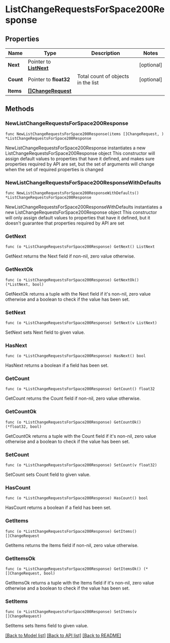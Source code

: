 # ListChangeRequestsForSpace200Response

## Properties

Name | Type | Description | Notes
------------ | ------------- | ------------- | -------------
**Next** | Pointer to [**ListNext**](ListNext.md) |  | [optional] 
**Count** | Pointer to **float32** | Total count of objects in the list | [optional] 
**Items** | [**[]ChangeRequest**](ChangeRequest.md) |  | 

## Methods

### NewListChangeRequestsForSpace200Response

`func NewListChangeRequestsForSpace200Response(items []ChangeRequest, ) *ListChangeRequestsForSpace200Response`

NewListChangeRequestsForSpace200Response instantiates a new ListChangeRequestsForSpace200Response object
This constructor will assign default values to properties that have it defined,
and makes sure properties required by API are set, but the set of arguments
will change when the set of required properties is changed

### NewListChangeRequestsForSpace200ResponseWithDefaults

`func NewListChangeRequestsForSpace200ResponseWithDefaults() *ListChangeRequestsForSpace200Response`

NewListChangeRequestsForSpace200ResponseWithDefaults instantiates a new ListChangeRequestsForSpace200Response object
This constructor will only assign default values to properties that have it defined,
but it doesn't guarantee that properties required by API are set

### GetNext

`func (o *ListChangeRequestsForSpace200Response) GetNext() ListNext`

GetNext returns the Next field if non-nil, zero value otherwise.

### GetNextOk

`func (o *ListChangeRequestsForSpace200Response) GetNextOk() (*ListNext, bool)`

GetNextOk returns a tuple with the Next field if it's non-nil, zero value otherwise
and a boolean to check if the value has been set.

### SetNext

`func (o *ListChangeRequestsForSpace200Response) SetNext(v ListNext)`

SetNext sets Next field to given value.

### HasNext

`func (o *ListChangeRequestsForSpace200Response) HasNext() bool`

HasNext returns a boolean if a field has been set.

### GetCount

`func (o *ListChangeRequestsForSpace200Response) GetCount() float32`

GetCount returns the Count field if non-nil, zero value otherwise.

### GetCountOk

`func (o *ListChangeRequestsForSpace200Response) GetCountOk() (*float32, bool)`

GetCountOk returns a tuple with the Count field if it's non-nil, zero value otherwise
and a boolean to check if the value has been set.

### SetCount

`func (o *ListChangeRequestsForSpace200Response) SetCount(v float32)`

SetCount sets Count field to given value.

### HasCount

`func (o *ListChangeRequestsForSpace200Response) HasCount() bool`

HasCount returns a boolean if a field has been set.

### GetItems

`func (o *ListChangeRequestsForSpace200Response) GetItems() []ChangeRequest`

GetItems returns the Items field if non-nil, zero value otherwise.

### GetItemsOk

`func (o *ListChangeRequestsForSpace200Response) GetItemsOk() (*[]ChangeRequest, bool)`

GetItemsOk returns a tuple with the Items field if it's non-nil, zero value otherwise
and a boolean to check if the value has been set.

### SetItems

`func (o *ListChangeRequestsForSpace200Response) SetItems(v []ChangeRequest)`

SetItems sets Items field to given value.



[[Back to Model list]](../README.md#documentation-for-models) [[Back to API list]](../README.md#documentation-for-api-endpoints) [[Back to README]](../README.md)


